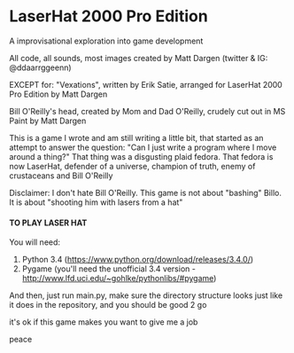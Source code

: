 LaserHat 2000 Pro Edition
============

A improvisational exploration into game development

All code, all sounds, most images created by Matt Dargen (twitter & IG: @ddaarrggeenn)

EXCEPT for:
  "Vexations", written by Erik Satie,
    arranged for LaserHat 2000 Pro Edition by Matt Dargen
    
  Bill O'Reilly's head, created by Mom and Dad O'Reilly,
    crudely cut out in MS Paint by Matt Dargen


This is a game I wrote and am still writing a little bit,
that started as an attempt to answer the question:
"Can I just write a program where I move around a thing?"
That thing was a disgusting plaid fedora.  That fedora is now LaserHat,
defender of a universe, champion of truth,
enemy of crustaceans and Bill O'Reilly

Disclaimer: I don't hate Bill O'Reilly.  This game is not about "bashing" Billo.  It is about "shooting him with lasers from a hat"

#### TO PLAY LASER HAT ####
You will need:

1. Python 3.4 (https://www.python.org/download/releases/3.4.0/)
2. Pygame (you'll need the unofficial 3.4 version - http://www.lfd.uci.edu/~gohlke/pythonlibs/#pygame)

And then, just run main.py,
make sure the directory structure looks just like it does in the repository,
and you should be good 2 go

it's ok if this game makes you want to give me a job

peace
